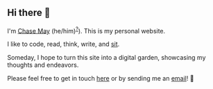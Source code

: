 ## Hi there 👋

I'm [Chase May](https://github.com/clmay) (he/him)<sup>[?](https://pronouns.org/what-and-why)</sup>). This is my personal website.

I like to code, read, think, write, and [sit](https://www.sotozen.com/eng/practice/zazen/advice/fukanzanzeng.html).

Someday, I hope to turn this site into a digital garden, showcasing my thoughts and endeavors.

Please feel free to get in touch [here](https://github.com/clmay/clmay/discussions/categories/say-hello) or by sending
me an [email](mailto:hello@clm.dev)! 🙏
